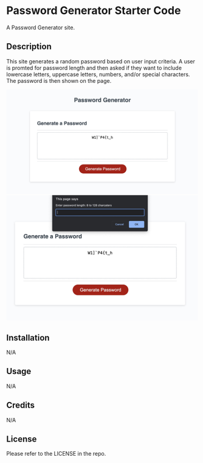 # Password Generator Starter Code
A Password Generator site.

## Description

This site generates a random password based on user input criteria. A user is promted for password length and then asked if they want to include lowercase letters, uppercase letters, numbers, and/or special characters.
The password is then shown on the page.

![Image of deployed site 1](./Develop/images/pwGen1.jpg "Password showing on page.")
![Image of deployed site 1](./Develop/images/pwGen2.jpg "Promt for a new password showing on page.")

## Installation

N/A

## Usage

N/A

## Credits

N/A

## License

Please refer to the LICENSE in the repo.